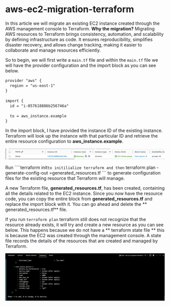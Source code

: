 # aws-ec2-migration-terraform

In this article we will migrate an existing EC2 instance created through the AWS management console to Terraform. **Why the migration?** 
Migrating AWS resources to Terraform brings consistency, automation, and scalability by defining infrastructure as code. It ensures reproducibility, simplifies disaster recovery, and allows change tracking, making it easier to collaborate and manage resources efficiently.

So to begin, we will first write a ``` main.tf ``` file and within the ``` main.tf ``` file we will have the provider configuration and the import block as you can see below. 

```
provider "aws" {
  region = "us-east-1"
}

import {
  id = "i-057618886b256746a"

  to = aws_instance.example
}
```

In the import block, I have provided the instance ID of the existing instance. Terraform will look up the instance with that particular ID and retrieve the entire resource configuration to **aws_instance.example**.

![alt text](image.png)

Run ````terraform init``` to initilialize terraform and then ``` terraform plan -generate-config-out =generated_resources.tf ``` to generate configuration files for the existing resource that Terraform will manage. 

A new Terraform file, **generated_resources.tf**, has been created, containing all the details related to the EC2 instance. Since you now have the resource code, you can copy the entire block from **generated_resources.tf** and replace the import block with it. You can go ahead and delete the ** generated_resources.tf** file.

If you run ``` terraform plan ``` terraform still does not recognize that the resource already exists, it will try and create a new resource as you can see below. This happens because we do not have a ** terraform state file ** this is because the EC2 was created through the management console. A state file records the details of the resources that are created and managed by Terraform.

![alt text](image-1.png)


